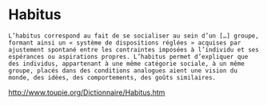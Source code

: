 # Habitus

    L’habitus correspond au fait de se socialiser au sein d’un […] groupe, formant ainsi un « système de dispositions réglées » acquises par ajustement spontané entre les contraintes imposées à l’individu et ses espérances ou aspirations propres. L’habitus permet d’expliquer que des individus, appartenant à une même catégorie sociale, à un même groupe, placés dans des conditions analogues aient une vision du monde, des idées, des comportements, des goûts similaires.

http://www.toupie.org/Dictionnaire/Habitus.htm
